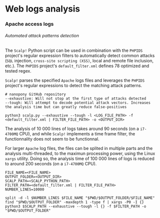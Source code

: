 # Web logs analysis

### Apache access logs

###### Automated attack patterns detection

The `Scalp!` Python script can be used in combination with the `PHPIDS`
project's regular expression filters to automatically detect common attacks
(`SQL` injection, `cross-site scripting (XSS)`, local and remote file
inclusion, etc.). The `PHPIDS` project's `default_filter.xml` defines 78
optimized and tested regex.

`Scalp!` parses the specified `Apache` logs files and leverages the
`PHPIDS` project's regular expressions to detect the matching attack patterns.

```
# nanopony GitHub repository
--exhaustive: Will not stop at the first type of attacks detected
--tough: Will attempt to decode potential attack vectors. Increases the analysis time but can greatly reduce false-positives

python3 scalp.py --exhaustive --tough -l <LOG_FILE_PATH> -f <default_filter.xml | FILTER_FILE_PATH> -o <OUTPUT_DIR>
```

The analysis of 10 000 lines of logs takes around 90 seconds (on a
`i7-4700MQ` CPU), and while `Scalp!` implements a time frame filter, the
functionnality does not seem to be functionnal.

For larger `Apache` log files, the files can be splited in multiple parts and
the analysis multi-threaded, to the maximun processing power, using the Linux
`xargs` utility. Doing so, the analysis time of 100 000 lines of logs is
reduced to around 200 seconds (on a `i7-4700MQ` CPU).

```
FILE_NAME=<FILE_NAME>
OUTPUT_FOLDER=<OUTPUT_DIR>
SCALP_PATH=<SCALP_PYTHON_PATH>
FILTER_PATH=<default_filter.xml | FILTER_FILE_PATH>
NUMBER_LINES=10000

split -d -l $NUMBER_LINES $FILE_NAME "$PWD/$OUTPUT_FOLDER/$FILE_NAME"
find "$PWD/$OUTPUT_FOLDER" -maxdepth 1 -type f | xargs -P0 -I {} python3 $SCALP_PATH --exhaustive --tough -l {} -f $FILTER_PATH -o "$PWD/$OUTPUT_FOLDER"
```
